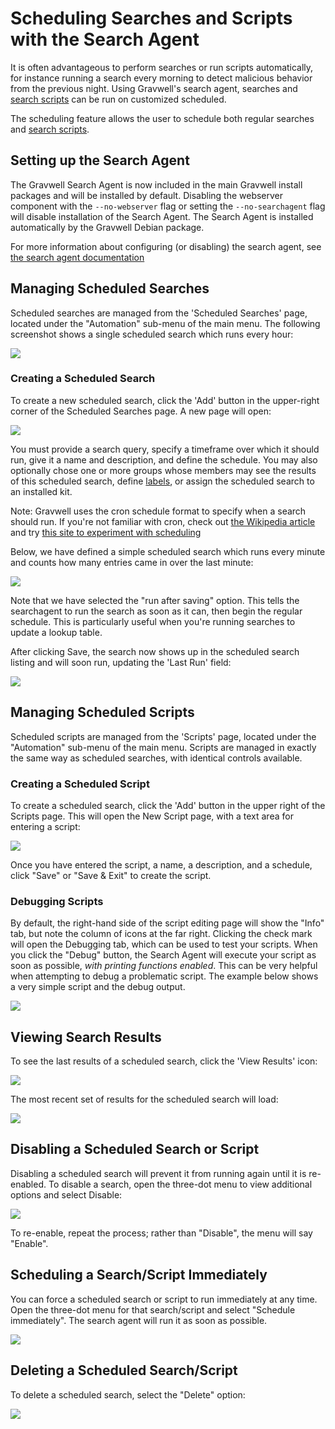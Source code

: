 # Scheduling Searches and Scripts with the Search Agent

It is often advantageous to perform searches or run scripts automatically, for instance running a search every morning to detect malicious behavior from the previous night. Using Gravwell's search agent, searches and [search scripts](scriptingsearch.md) can be run on customized scheduled.

The scheduling feature allows the user to schedule both regular searches and [search scripts](scriptingsearch.md).

## Setting up the Search Agent

The Gravwell Search Agent is now included in the main Gravwell install packages and will be installed by default. Disabling the webserver component with the `--no-webserver` flag or setting the `--no-searchagent` flag will disable installation of the Search Agent. The Search Agent is installed automatically by the Gravwell Debian package.

For more information about configuring (or disabling) the search agent, see [the search agent documentation](searchagent.md)

## Managing Scheduled Searches

Scheduled searches are managed from the 'Scheduled Searches' page, located under the "Automation" sub-menu of the main menu. The following screenshot shows a single scheduled search which runs every hour:

![](sched1.png)

### Creating a Scheduled Search

To create a new scheduled search, click the 'Add' button in the upper-right corner of the Scheduled Searches page. A new page will open:

![](newsched.png)

You must provide a search query, specify a timeframe over which it should run, give it a name and description, and define the schedule. You may also optionally chose one or more groups whose members may see the results of this scheduled search, define [labels](#!gui/labels/labels.md), or assign the scheduled search to an installed kit.

Note: Gravwell uses the cron schedule format to specify when a search should run. If you're not familiar with cron, check out [the Wikipedia article](https://en.wikipedia.org/wiki/Cron) and try [this site to experiment with scheduling](https://cron.help/)

Below, we have defined a simple scheduled search which runs every minute and counts how many entries came in over the last minute:

![](countsearch.png)

Note that we have selected the "run after saving" option. This tells the searchagent to run the search as soon as it can, then begin the regular schedule. This is particularly useful when you're running searches to update a lookup table.

After clicking Save, the search now shows up in the scheduled search listing and will soon run, updating the 'Last Run' field:

![](lastrun.png)

## Managing Scheduled Scripts

Scheduled scripts are managed from the 'Scripts' page, located under the "Automation" sub-menu of the main menu. Scripts are managed in exactly the same way as scheduled searches, with identical controls available.

### Creating a Scheduled Script

To create a scheduled search, click the 'Add' button in the upper right of the Scripts page. This will open the New Script page, with a text area for entering a script:

![](newscript.png)

Once you have entered the script, a name, a description, and a schedule, click "Save" or "Save & Exit" to create the script.

### Debugging Scripts

By default, the right-hand side of the script editing page will show the "Info" tab, but note the column of icons at the far right. Clicking the check mark will open the Debugging tab, which can be used to test your scripts. When you click the "Debug" button, the Search Agent will execute your script as soon as possible, *with printing functions enabled*. This can be very helpful when attempting to debug a problematic script. The example below shows a very simple script and the debug output.

![](debugscript.png)

## Viewing Search Results

To see the last results of a scheduled search, click the 'View Results' icon:

![](results.png)

The most recent set of results for the scheduled search will load:

![](results2.png)

## Disabling a Scheduled Search or Script

Disabling a scheduled search will prevent it from running again until it is re-enabled. To disable a search, open the three-dot menu to view additional options and select Disable:

![](disable.png)

To re-enable, repeat the process; rather than "Disable", the menu will say "Enable".

## Scheduling a Search/Script Immediately

You can force a scheduled search or script to run immediately at any time. Open the three-dot menu for that search/script and select "Schedule immediately". The search agent will run it as soon as possible.

![](immediate.png)

## Deleting a Scheduled Search/Script

To delete a scheduled search, select the "Delete" option:

![](delete.png)